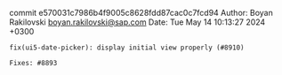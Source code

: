commit e570031c7986b4f9005c8628fdd87cac0c7fcd94
Author: Boyan Rakilovski <boyan.rakilovski@sap.com>
Date:   Tue May 14 10:13:27 2024 +0300

    fix(ui5-date-picker): display initial view properly (#8910)
    
    Fixes: #8893
